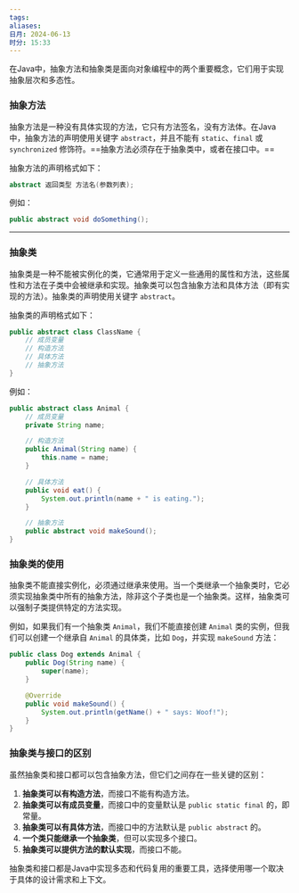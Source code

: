 ```yaml
---
tags: 
aliases: 
日月: 2024-06-13
时分: 15:33
---
```

在Java中，抽象方法和抽象类是面向对象编程中的两个重要概念，它们用于实现抽象层次和多态性。

### 抽象方法

抽象方法是一种没有具体实现的方法，它只有方法签名，没有方法体。在Java中，抽象方法的声明使用关键字 `abstract`，并且不能有 `static`、`final` 或 `synchronized` 修饰符。==抽象方法必须存在于抽象类中，或者在接口中。==

抽象方法的声明格式如下：

```java
abstract 返回类型 方法名(参数列表);
```

例如：

```java
public abstract void doSomething();
```

---
### 抽象类

抽象类是一种不能被实例化的类，它通常用于定义一些通用的属性和方法，这些属性和方法在子类中会被继承和实现。抽象类可以包含抽象方法和具体方法（即有实现的方法）。抽象类的声明使用关键字 `abstract`。

抽象类的声明格式如下：

```java
public abstract class ClassName {
    // 成员变量
    // 构造方法
    // 具体方法
    // 抽象方法
}
```

例如：

```java
public abstract class Animal {
    // 成员变量
    private String name;

    // 构造方法
    public Animal(String name) {
        this.name = name;
    }

    // 具体方法
    public void eat() {
        System.out.println(name + " is eating.");
    }

    // 抽象方法
    public abstract void makeSound();
}
```

### 抽象类的使用

抽象类不能直接实例化，必须通过继承来使用。当一个类继承一个抽象类时，它必须实现抽象类中所有的抽象方法，除非这个子类也是一个抽象类。这样，抽象类可以强制子类提供特定的方法实现。

例如，如果我们有一个抽象类 `Animal`，我们不能直接创建 `Animal` 类的实例，但我们可以创建一个继承自 `Animal` 的具体类，比如 `Dog`，并实现 `makeSound` 方法：

```java
public class Dog extends Animal {
    public Dog(String name) {
        super(name);
    }

    @Override
    public void makeSound() {
        System.out.println(getName() + " says: Woof!");
    }
}
```

### 抽象类与接口的区别

虽然抽象类和接口都可以包含抽象方法，但它们之间存在一些关键的区别：

1. **抽象类可以有构造方法**，而接口不能有构造方法。
2. **抽象类可以有成员变量**，而接口中的变量默认是 `public static final` 的，即常量。
3. **抽象类可以有具体方法**，而接口中的方法默认是 `public abstract` 的。
4. **一个类只能继承一个抽象类**，但可以实现多个接口。
5. **抽象类可以提供方法的默认实现**，而接口不能。

抽象类和接口都是Java中实现多态和代码复用的重要工具，选择使用哪一个取决于具体的设计需求和上下文。